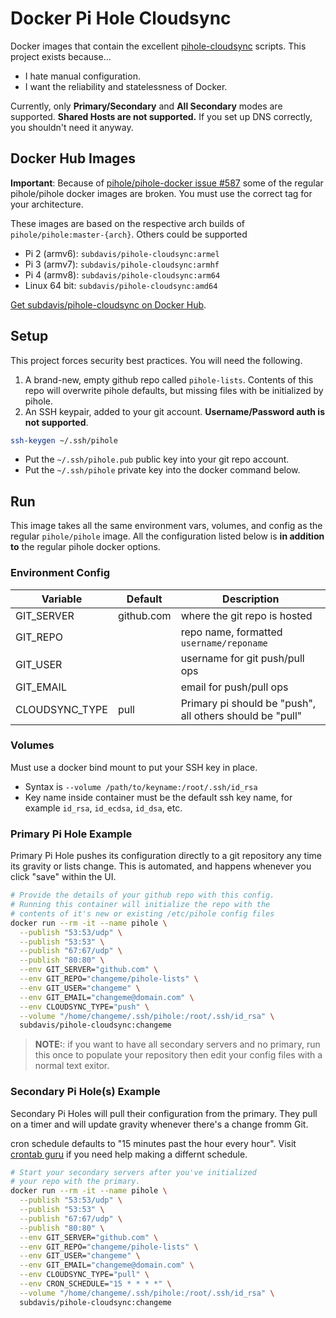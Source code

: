 # Docker Pi Hole Cloudsync

Docker images that contain the excellent [pihole-cloudsync](https://github.com/stevejenkins/pihole-cloudsync) scripts. This project exists because...

* I hate manual configuration.
* I want the reliability and statelessness of Docker.

Currently, only **Primary/Secondary** and **All Secondary** modes are supported.  **Shared Hosts are not supported.**  If you set up DNS correctly, you shouldn't need it anyway.

## Docker Hub Images

**Important**: Because of [pihole/pihole-docker issue #587](https://github.com/pi-hole/docker-pi-hole/issues/587) some of the regular pihole/pihole docker images are broken.  You must use the correct tag for your architecture.

These images are based on the respective arch builds of `pihole/pihole:master-{arch}`.  Others could be supported

* Pi 2 (armv6): `subdavis/pihole-cloudsync:armel`
* Pi 3 (armv7): `subdavis/pihole-cloudsync:armhf`
* Pi 4 (armv8): `subdavis/pihole-cloudsync:arm64`
* Linux 64 bit: `subdavis/pihole-cloudsync:amd64`

[Get subdavis/pihole-cloudsync on Docker Hub](https://hub.docker.com/r/subdavis/pihole-cloudsync).

## Setup

This project forces security best practices.  You will need the following.

1. A brand-new, empty github repo called `pihole-lists`.  Contents of this repo will overwrite pihole defaults, but missing files with be initialized by pihole.
1. An SSH keypair, added to your git account.  **Username/Password auth is not supported**.

```bash
ssh-keygen ~/.ssh/pihole
```

* Put the `~/.ssh/pihole.pub` public key into your git repo account.
* Put the `~/.ssh/pihole` private key into the docker command below.

## Run

This image takes all the same environment vars, volumes, and config as the regular `pihole/pihole` image.  All the configuration listed below is **in addition to** the regular pihole docker options.

### Environment Config

| Variable | Default | Description |
|----------|---------|-------------|
| GIT_SERVER | github.com | where the git repo is hosted |
| GIT_REPO | | repo name, formatted `username/reponame` |
| GIT_USER | | username for git push/pull ops |
| GIT_EMAIL | | email for push/pull ops |
| CLOUDSYNC_TYPE | pull | Primary pi should be "push", all others should be "pull" |

### Volumes

Must use a docker bind mount to put your SSH key in place.

* Syntax is `--volume /path/to/keyname:/root/.ssh/id_rsa`
* Key name inside container must be the default ssh key name, for example `id_rsa`, `id_ecdsa`, `id_dsa`, etc.

### Primary Pi Hole Example

Primary Pi Hole pushes its configuration directly to a git repository any time its gravity or lists change.  This is automated, and happens whenever you click "save" within the UI.

``` bash
# Provide the details of your github repo with this config.
# Running this container will initialize the repo with the
# contents of it's new or existing /etc/pihole config files
docker run --rm -it --name pihole \
  --publish "53:53/udp" \
  --publish "53:53" \
  --publish "67:67/udp" \
  --publish "80:80" \
  --env GIT_SERVER="github.com" \
  --env GIT_REPO="changeme/pihole-lists" \
  --env GIT_USER="changeme" \
  --env GIT_EMAIL="changeme@domain.com" \
  --env CLOUDSYNC_TYPE="push" \
  --volume "/home/changeme/.ssh/pihole:/root/.ssh/id_rsa" \
  subdavis/pihole-cloudsync:changeme
```

> **NOTE:**: if you want to have all secondary servers and no primary, run this once to populate your repository then edit your config files with a normal text exitor.

### Secondary Pi Hole(s) Example

Secondary Pi Holes will pull their configuration from the primary.  They pull on a timer and will update gravity whenever there's a change fromm Git.

cron schedule defaults to "15 minutes past the hour every hour".  Visit [crontab guru](https://crontab.guru/) if you need help making a differnt schedule.

``` bash
# Start your secondary servers after you've initialized
# your repo with the primary.
docker run --rm -it --name pihole \
  --publish "53:53/udp" \
  --publish "53:53" \
  --publish "67:67/udp" \
  --publish "80:80" \
  --env GIT_SERVER="github.com" \
  --env GIT_REPO="changeme/pihole-lists" \
  --env GIT_USER="changeme" \
  --env GIT_EMAIL="changeme@domain.com" \
  --env CLOUDSYNC_TYPE="pull" \
  --env CRON_SCHEDULE="15 * * * *" \
  --volume "/home/changeme/.ssh/pihole:/root/.ssh/id_rsa" \
  subdavis/pihole-cloudsync:changeme
```
